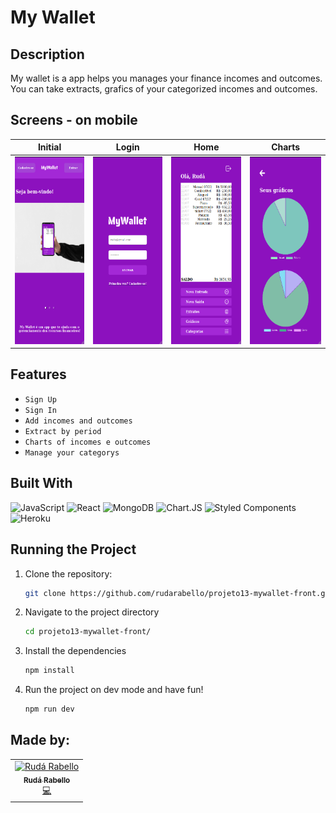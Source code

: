 # My Wallet

## Description

My wallet is a app helps you manages your finance incomes and outcomes. You can take extracts, grafics of your categorized incomes and outcomes. 


## Screens - on mobile

Initial     | Login  | Home     | Charts  
:----------:|:------:|:--------:|:-------:|
<img src="/public/screenShots/initial_page.png" alt="initial"  height="300"> | <img src="/public/screenShots/login_page.png" alt="login"  height="300"> |  <img src="/public/screenShots/home_page.png" alt="home"  height="300"> | <img src="/public/screenShots/charts_page.png" alt="charts"  height="300"> 

## Features

- `Sign Up` 
- `Sign In` 
- `Add incomes and outcomes` 
- `Extract by period` 
- `Charts of incomes e outcomes` 
- `Manage your categorys` 

## Built With

![JavaScript](https://img.shields.io/badge/javascript-%23323330.svg?style=for-the-badge&logo=javascript&logoColor=%23F7DF1E)
![React](https://img.shields.io/badge/react-%2320232a.svg?style=for-the-badge&logo=react&logoColor=%2361DAFB)
![MongoDB](https://img.shields.io/badge/MongoDB-4EA94B?style=for-the-badge&logo=mongodb&logoColor=white)
![Chart.JS](https://img.shields.io/badge/Chart.JS-E4405F?style=for-the-badge&logo=chartjs&logoColor=white)
![Styled Components](https://img.shields.io/badge/styled--components-DB7093?style=for-the-badge&logo=styled-components&logoColor=white)
![Heroku](https://img.shields.io/badge/Heroku-430098?style=for-the-badge&logo=heroku&logoColor=white)


## Running the Project

1. Clone the repository:

    ```bash
    git clone https://github.com/rudarabello/projeto13-mywallet-front.git
    ```

2. Navigate to the project directory

    ```bash
    cd projeto13-mywallet-front/
    ```

3. Install the dependencies

    ```bash
    npm install
    ```

4. Run the project on dev mode and have fun!

    ```bash
    npm run dev
    ```
## Made by:

<table>
  <tr>
    <td align="center"><a href="https://www.linkedin.com/in/ruda-rabello-da-silva/"><img src="https://avatars.githubusercontent.com/u/95311365?s=96&v=4" width="80px;" alt="Rudá Rabello"/><br /><sub><b>Rudá Rabello</b></sub></a><br /><a href="https://www.linkedin.com/in/ruda-rabello-da-silva/"title="Code">💻</a></td></td>
</table>
